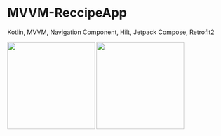 # MVVM-ReccipeApp
Kotlin, MVVM, Navigation Component, Hilt, Jetpack Compose, Retrofit2

<img align="left" src="https://user-images.githubusercontent.com/76838562/176518727-8805a9fb-0226-4950-896d-83f5ba07a581.png" width="200">
<img align="left" src="https://user-images.githubusercontent.com/76838562/176518814-0ab9d960-974b-44d3-b5e2-4fb49b168e77.png" width="200">
